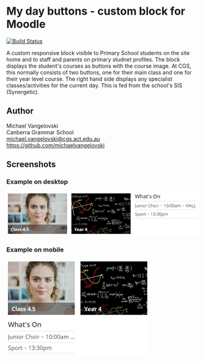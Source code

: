 # My day buttons - custom block for Moodle
[![Build Status](https://travis-ci.org/cgs-ets/moodle-block_my_day_buttons.svg?branch=master)](https://travis-ci.org/cgs-ets/moodle-block_my_day_buttons)

A custom responsive block visible to Primary School students on the site home and to staff and parents on primary studnet profiles.
The block displays the student's courses as buttons with the course image. At CGS, this normally consists of two buttons, one for their main class and one for their year level course. 
The right hand side displays any specialist classes/activities for the current day. This is fed from the school's SIS (Synergetic).

Author
--------
Michael Vangelovski<br/>
Canberra Grammar School<br/>
<michael.vangelovski@cgs.act.edu.au><br/>
<https://github.com/michaelvangelovski>

## Screenshots

### Example on desktop

![My day buttons on desktop](/screenshots/my_day_buttons.PNG?raw=true)

### Example on mobile

![My day buttons on mobile](/screenshots/my_day_buttons_mobile.PNG?raw=true)